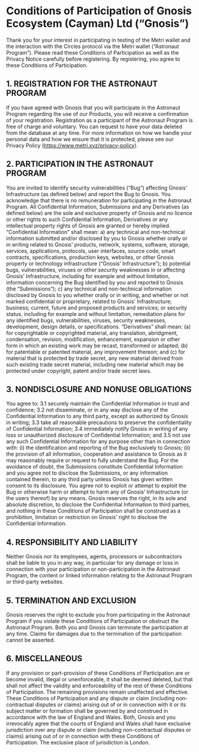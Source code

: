 # Conditions of Participation of Gnosis Ecosystem (Cayman) Ltd (“Gnosis”)
Thank you for your interest in participating in testing of the Metri wallet and the interaction with the Circles protocol via the Metri wallet (“Astronaut Program”).
Please read these Conditions of Participation as well as the Privacy Notice carefully before registering. By registering, you agree to these Conditions of Participation.
## 1. REGISTRATION FOR THE ASTRONAUT PROGRAM
If you have agreed with Gnosis that you will participate in the Astronaut Program regarding the use of our Products, you will receive a confirmation of your registration. Registration as a participant of the Astronaut Program is free of charge and voluntary. You can request to have your data deleted from the database at any time. For more information on how we handle your personal data and how we ensure that it is protected, please see our Privacy Policy (https://www.metri.xyz/privacy-policy).
## 2. PARTICIPATION IN THE ASTRONAUT PROGRAM
You are invited to identify security vulnerabilities (“Bug”) affecting Gnosis’ Infrastructure (as defined below) and report the Bug to Gnosis. You acknowledge that there is no remuneration for participating in the Astronaut Program.
All Confidential Information, Submissions and any Derivatives (as defined below) are the sole and exclusive property of Gnosis and no licence or other rights to such Confidential Information, Derivatives or any intellectual property rights of Gnosis are granted or hereby implied. 
“Confidential Information” shall mean: a) any technical and non-technical information submitted and/or disclosed by you to Gnosis whether orally or in writing related to Gnosis’ products, network, systems, software, storage, services, applications, protocols, user interfaces, source code, smart contracts, specifications, production keys, websites, or other Gnosis property or technology infrastructure (“Gnosis’ Infrastructure”); b) potential bugs, vulnerabilities, viruses or other security weaknesses in or affecting Gnosis’ Infrastructure, including for example and without limitation, information concerning the Bug identified by you and reported to Gnosis (the “Submissions”); c) any technical and non-technical information disclosed by Gnosis to you whether orally or in writing, and whether or not marked confidential or proprietary, related to Gnosis' Infrastructure; business; current, future and proposed products and services; or security status, including for example and without limitation, remediation plans for any identified bugs, vulnerabilities, viruses, security weaknesses, development, design details, or specifications.
“Derivatives” shall mean: (a) for copyrightable or copyrighted material, any translation, abridgment, condensation, revision, modification, enhancement, expansion or other form in which an existing work may be recast, transformed or adapted; (b) for patentable or patented material, any improvement thereon; and (c) for material that is protected by trade secret, any new material derived from such existing trade secret material, including new material which may be protected under copyright, patent and/or trade secret laws. 
## 3. NONDISCLOSURE AND NONUSE OBLIGATIONS
You agree to:
3.1	securely maintain the Confidential Information in trust and confidence;
3.2 not disseminate, or in any way disclose any of the Confidential Information to any third party, except as authorized by Gnosis in writing; 
3.3 take all reasonable precautions to preserve the confidentiality of Confidential Information;
3.4 immediately notify Gnosis in writing of any loss or unauthorized disclosure of Confidential Information; and
3.5 not use any such Confidential Information for any purpose other than in connection with: (i) the identification and reporting of the Bug exclusively to Gnosis; (ii) the provision of all information, cooperation and assistance to Gnosis as it may reasonably require or request to fully understand the Bug. 
For the avoidance of doubt, the Submissions constitute Confidential Information and you agree not to disclose the Submissions, or any information contained therein, to any third party unless Gnosis has given written consent to its disclosure. 
You agree not to exploit or attempt to exploit the Bug or otherwise harm or attempt to harm any of Gnosis’ Infrastructure (or the users thereof) by any means. 
Gnosis reserves the right, in its sole and absolute discretion, to disclose the Confidential Information to third parties, and nothing in these Conditions of Participation shall be construed as a prohibition, limitation or restriction on Gnosis’ right to disclose the Confidential Information.
## 4. RESPONSIBILITY AND LIABILITY 
Neither Gnosis nor its employees, agents, processors or subcontractors shall be liable to you in any way, in particular for any damage or loss in connection with your participation or non-participation in the Astronaut Program, the content or linked information relating to the Astronaut Program or third-party websites.
## 5. TERMINATION AND EXCLUSION 
Gnosis reserves the right to exclude you from participating in the Astronaut Program if you violate these Conditions of Participation or obstruct the Astronaut Program.
Both you and Gnosis can terminate the participation at any time. Claims for damages due to the termination of the participation cannot be asserted.
## 6. MISCELLANEOUS 
If any provision or part-provision of these Conditions of Participation are or become invalid, illegal or unenforceable, it shall be deemed deleted, but that shall not affect the validity and enforceability of the rest of these Conditions of Participation. The remaining provisions remain unaffected and effective.
These Conditions of Participation and any dispute or claim (including non-contractual disputes or claims) arising out of or in connection with it or its subject matter or formation shall be governed by and construed in accordance with the law of England and Wales. Both, Gnosis and you irrevocably agree that the courts of England and Wales shall have exclusive jurisdiction over any dispute or claim (including non-contractual disputes or claims) arising out of or in connection with these Conditions of Participation. The exclusive place of jurisdiction is London.
